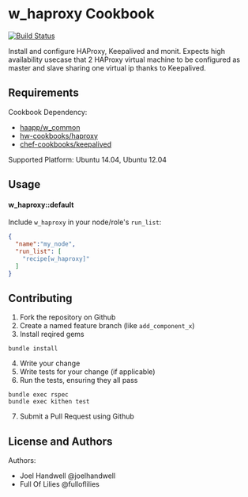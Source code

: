 w_haproxy Cookbook
==================

[![Build Status](https://travis-ci.org/haapp/w_haproxy.svg?branch=master)](https://travis-ci.org/haapp/w_haproxy)

Install and configure HAProxy, Keepalived and monit. Expects high availability usecase that 2 HAProxy virtual machine to be configured as master and slave sharing one virtual ip thanks to Keepalived.

Requirements
------------
Cookbook Dependency:
* [haapp/w_common](https://github.com/haapp/w_common) 
* [hw-cookbooks/haproxy](https://github.com/hw-cookbooks/haproxy) 
* [chef-cookbooks/keepalived](https://github.com/chef-cookbooks/keepalived)

Supported Platform:
Ubuntu 14.04, Ubuntu 12.04

Usage
-----
#### w_haproxy::default

Include `w_haproxy` in your node/role's `run_list`:

```json
{
  "name":"my_node",
  "run_list": [
    "recipe[w_haproxy]"
  ]
}
```

Contributing
------------
1. Fork the repository on Github
2. Create a named feature branch (like `add_component_x`)
3. Install reqired gems
```
bundle install
```
4. Write your change
5. Write tests for your change (if applicable)
6. Run the tests, ensuring they all pass
```
bundle exec rspec
bundle exec kithen test
```
7. Submit a Pull Request using Github

License and Authors
-------------------
Authors: 
* Joel Handwell @joelhandwell 
* Full Of Lilies @fulloflilies
